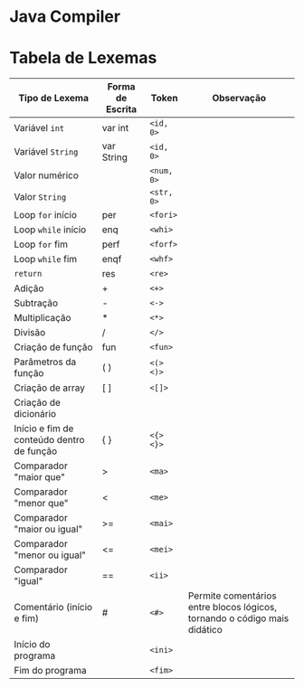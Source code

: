 # Java Compiler

# Tabela de Lexemas

| Tipo de Lexema                                | Forma de Escrita | Token       | Observação                                                                 |
|----------------------------------------------|------------------|-------------|----------------------------------------------------------------------------|
| Variável `int`                                | var int          | `<id, 0>`   |                                                                            |
| Variável `String`                             | var String       | `<id, 0>`   |                                                                            |
| Valor numérico                                |                  | `<num, 0>`  |                                                                            |
| Valor `String`                                |                  | `<str, 0>`  |                                                                            |
| Loop `for` início                             | per              | `<fori>`    |                                                                            |
| Loop `while` início                           | enq              | `<whi>`     |                                                                            |
| Loop `for` fim                                | perf             | `<forf>`    |                                                                            |
| Loop `while` fim                              | enqf             | `<whf>`     |                                                                            |
| `return`                                      | res              | `<re>`      |                                                                            |
| Adição                                        | +                | `<+>`       |                                                                            |
| Subtração                                     | -                | `<->`       |                                                                            |
| Multiplicação                                 | *                | `<*>`       |                                                                            |
| Divisão                                       | /                | `</>`       |                                                                            |
| Criação de função                             | fun              | `<fun>`     |                                                                            |
| Parâmetros da função                          | ( )              | `<(>` `<)>` |                                                                            |
| Criação de array                              | [ ]              | `<[]>`      |                                                                            |
| Criação de dicionário                         |                  |             |                                                                            |
| Início e fim de conteúdo dentro de função     | { }              | `<{>` `<}>` |                                                                            |
| Comparador "maior que"                        | >                | `<ma>`      |                                                                            |
| Comparador "menor que"                        | <                | `<me>`      |                                                                            |
| Comparador "maior ou igual"                   | >=               | `<mai>`     |                                                                            |
| Comparador "menor ou igual"                   | <=               | `<mei>`     |                                                                            |
| Comparador "igual"                            | ==               | `<ii>`      |                                                                            |
| Comentário (início e fim)                     | #                | `<#>`       | Permite comentários entre blocos lógicos, tornando o código mais didático |
| Início do programa                            |                  | `<ini>`     |                                                                            |
| Fim do programa                               |                  | `<fim>`     |                                                                            |
